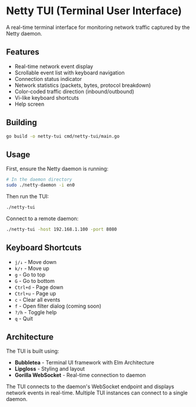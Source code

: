 # Netty TUI (Terminal User Interface)

A real-time terminal interface for monitoring network traffic captured by the Netty daemon.

## Features

- Real-time network event display
- Scrollable event list with keyboard navigation
- Connection status indicator
- Network statistics (packets, bytes, protocol breakdown)
- Color-coded traffic direction (inbound/outbound)
- Vi-like keyboard shortcuts
- Help screen

## Building

```bash
go build -o netty-tui cmd/netty-tui/main.go
```

## Usage

First, ensure the Netty daemon is running:
```bash
# In the daemon directory
sudo ./netty-daemon -i en0
```

Then run the TUI:
```bash
./netty-tui
```

Connect to a remote daemon:
```bash
./netty-tui -host 192.168.1.100 -port 8080
```

## Keyboard Shortcuts

- `j/↓` - Move down
- `k/↑` - Move up
- `g` - Go to top
- `G` - Go to bottom
- `Ctrl+d` - Page down
- `Ctrl+u` - Page up
- `c` - Clear all events
- `f` - Open filter dialog (coming soon)
- `?/h` - Toggle help
- `q` - Quit

## Architecture

The TUI is built using:
- **Bubbletea** - Terminal UI framework with Elm Architecture
- **Lipgloss** - Styling and layout
- **Gorilla WebSocket** - Real-time connection to daemon

The TUI connects to the daemon's WebSocket endpoint and displays network events in real-time. Multiple TUI instances can connect to a single daemon.
